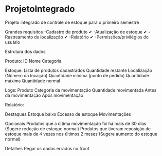 # ProjetoIntegrado
Projeto integrado de controle de estoque para o primeiro semestre

Grandes requisitos
-Cadastro de produto ✔
-Atualização de estoque ✔
-Rastreamento de localização ✔
-Relatório ✔
-Permissões/privilégios do usuário

Estrutura dos dados

Produto:
ID
Nome
Categoria

Estoque:
Lista de produtos cadastrados
Quantidade restante
Localização (Número da locação)
Quantidade mínima (ponto de pedido)
Quantidade máxima
Quantidade normal

Logs:
Produto
Categoria da movimentação
Quantidade movimentada
Antes da movimentação
Após movimentação

Relatório:

Destaques
Estoque baixo
Excesso de estoque
Movimentações

Opcionais
Produtos que a última movimentação foi há mais de 30 dias (Sugere redução de estoque normal)
Produtos que tiveram reposição de estoque mais de 4 vezes nos últimos 2 meses (Sugere aumento do estoque normal)
 
Detalhes
Pegar os dados errados no front
